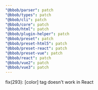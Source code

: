 ```yaml
---
"@bbob/parser": patch
"@bbob/types": patch
"@bbob/cli": patch
"@bbob/core": patch
"@bbob/html": patch
"@bbob/plugin-helper": patch
"@bbob/preset": patch
"@bbob/preset-html5": patch
"@bbob/preset-react": patch
"@bbob/preset-vue": patch
"@bbob/react": patch
"@bbob/vue2": patch
"@bbob/vue3": patch
---
```


fix(293): [color] tag doesn't work in React
